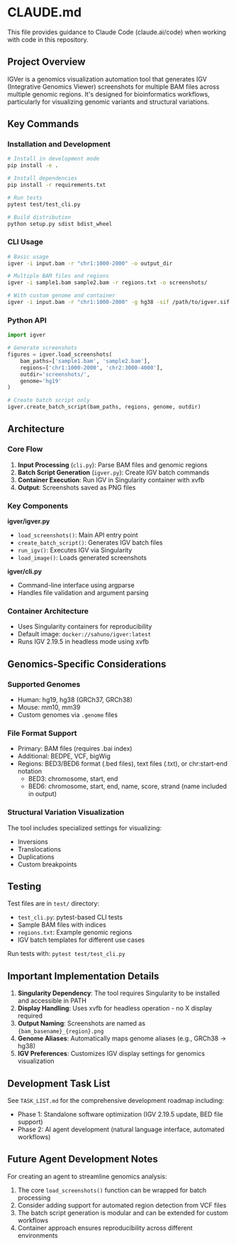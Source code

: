 # CLAUDE.md

This file provides guidance to Claude Code (claude.ai/code) when working with code in this repository.

## Project Overview

IGVer is a genomics visualization automation tool that generates IGV (Integrative Genomics Viewer) screenshots for multiple BAM files across multiple genomic regions. It's designed for bioinformatics workflows, particularly for visualizing genomic variants and structural variations.

## Key Commands

### Installation and Development
```bash
# Install in development mode
pip install -e .

# Install dependencies
pip install -r requirements.txt

# Run tests
pytest test/test_cli.py

# Build distribution
python setup.py sdist bdist_wheel
```

### CLI Usage
```bash
# Basic usage
igver -i input.bam -r "chr1:1000-2000" -o output_dir

# Multiple BAM files and regions
igver -i sample1.bam sample2.bam -r regions.txt -o screenshots/

# With custom genome and container
igver -i input.bam -r "chr1:1000-2000" -g hg38 -sif /path/to/igver.sif
```

### Python API
```python
import igver

# Generate screenshots
figures = igver.load_screenshots(
    bam_paths=['sample1.bam', 'sample2.bam'],
    regions=['chr1:1000-2000', 'chr2:3000-4000'],
    outdir='screenshots/',
    genome='hg19'
)

# Create batch script only
igver.create_batch_script(bam_paths, regions, genome, outdir)
```

## Architecture

### Core Flow
1. **Input Processing** (`cli.py`): Parse BAM files and genomic regions
2. **Batch Script Generation** (`igver.py`): Create IGV batch commands
3. **Container Execution**: Run IGV in Singularity container with xvfb
4. **Output**: Screenshots saved as PNG files

### Key Components

**igver/igver.py**
- `load_screenshots()`: Main API entry point
- `create_batch_script()`: Generates IGV batch files
- `run_igv()`: Executes IGV via Singularity
- `load_image()`: Loads generated screenshots

**igver/cli.py**
- Command-line interface using argparse
- Handles file validation and argument parsing

### Container Architecture
- Uses Singularity containers for reproducibility
- Default image: `docker://sahuno/igver:latest`
- Runs IGV 2.19.5 in headless mode using xvfb

## Genomics-Specific Considerations

### Supported Genomes
- Human: hg19, hg38 (GRCh37, GRCh38)
- Mouse: mm10, mm39
- Custom genomes via `.genome` files

### File Format Support
- Primary: BAM files (requires .bai index)
- Additional: BEDPE, VCF, bigWig
- Regions: BED3/BED6 format (.bed files), text files (.txt), or chr:start-end notation
  - BED3: chromosome, start, end
  - BED6: chromosome, start, end, name, score, strand (name included in output)

### Structural Variation Visualization
The tool includes specialized settings for visualizing:
- Inversions
- Translocations
- Duplications
- Custom breakpoints

## Testing

Test files are in `test/` directory:
- `test_cli.py`: pytest-based CLI tests
- Sample BAM files with indices
- `regions.txt`: Example genomic regions
- IGV batch templates for different use cases

Run tests with: `pytest test/test_cli.py`

## Important Implementation Details

1. **Singularity Dependency**: The tool requires Singularity to be installed and accessible in PATH
2. **Display Handling**: Uses xvfb for headless operation - no X display required
3. **Output Naming**: Screenshots are named as `{bam_basename}_{region}.png`
4. **Genome Aliases**: Automatically maps genome aliases (e.g., GRCh38 → hg38)
5. **IGV Preferences**: Customizes IGV display settings for genomics visualization

## Development Task List

See `TASK_LIST.md` for the comprehensive development roadmap including:
- Phase 1: Standalone software optimization (IGV 2.19.5 update, BED file support)
- Phase 2: AI agent development (natural language interface, automated workflows)

## Future Agent Development Notes

For creating an agent to streamline genomics analysis:
1. The core `load_screenshots()` function can be wrapped for batch processing
2. Consider adding support for automated region detection from VCF files
3. The batch script generation is modular and can be extended for custom workflows
4. Container approach ensures reproducibility across different environments
